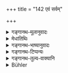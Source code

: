 +++
title = "142 एवं सर्वम्"

+++

<details><summary>गङ्गानथ-मूलानुवादः</summary>

Having thus arranged all his business, he shall protect his people, ever intent and watchful.—(142)
</details>

<details><summary>मेधातिथिः</summary>

सहायसंग्रहप्रभृत्युक्तस्यार्थस्य **एवम्** इति परामर्शनम् । **विधाय** कृत्वा, **इतिकर्तव्यम्** उपकारकम् **इतिकर्तव्यम्** उच्यते । **युक्तस्** तत्परः । अत **एवाप्रमत्तः** । अथ वा बुद्ध्यस्खलनम् अप्रमत्तता सर्वकाले । **एवं प्रजाः परिरक्षेत्** ॥ ७.१४२ ॥
</details>

<details><summary>गङ्गानथ-भाष्यानुवादः</summary>

‘*Thus*’—refers to the *appointing of assistants* and all the rest that has been described above.

‘*Arranged*’— accomplished.

‘*Business*’—all that is useful is called ‘business’.

‘*Intent*’—engrossed; hence ‘*watchful*’ or ‘*watchfulness*’ may stand for infallibility of intellect. In this way shall he protect his people.—(142)
</details>

<details><summary>गङ्गानथ-टिप्पन्यः</summary>

This verse is quoted in *Parāśaramādhava* (Ācāra, p. 414).
</details>

<details><summary>गङ्गानथ-तुल्य-वाक्यानि</summary>

*Gautama* (10.7.8).—‘To protect all created beings is the additional
duty of the king;—and to inflict lawful punishments.’

*Baudhāyana* (1.18.1).—‘The king shall protect his subjects, receiving
as his pay a sixth part of their incomes.’

*Āpastamba* (2.10.6).—‘The lawful occupations of a Kṣatriya are the same
(as the Brāhmaṇa’s),—with the exception of teaching, officiating as priests and accepting gifts. But governing and fighting should he added to them.’

*Vaśiṣṭha* (19.1).—‘The particular duty of the king is to protect all
beings; by fulfilling it he obtains success in this world and in the next.’

*Viṣṇu* (3.2).—‘The duties of the king are—to protect his people, etc.,
etc.’

*Yājñavalkya* (1.334).—‘He shall protect the people harassed by
back-biters, thieves, wicked men and criminals and by Kāyasthas.’

*Rāmāyaṇa* (Parāśaramādhava, p. 415).—‘The Kṣatriya, who governs the
world in accordance with law, obtains power and fame in the world and also a happy state after death.’

*Arthaśāstra* (p. 94).—‘During the first eighth part of the day he shall
listen to reports relating to defence and income and expenditure; during the second part he shall look into the suits of the citizens and villages; during the third part he shall take his hath and food, and also carry on Vedic Studies; during the fourth part he shall receive monies and appoint officers; during the fifth part he shall hold counsel with the cabinet of ministers regarding the despatches to be sent, and hear reports from spies; during the sixth part he shall either hold council or amuse himself as he likes; during the seventh part, he shall inspect elephants, horses, chariots and arms; during the eighth part, accompanied by the commander-in-chief, he shall discuss military operations.—During the first part of the night, he shall see his confidential officers; during the second part, he shall bathe and take food and also carry on Vedic Studies; during the third part, he shall he down to the accompaniment of music and sleep during the fourth and fifth parts; during the sixth part, he shall rise to the accompaniment of music, and ponder over the scriptures and the processes of business; during the seventh part, he shall hold council and despatch spies; during the eighth part, accompanied by the domestic priest, the sacrificing priests and the Ācārya, he shall receive benedictions, see the physician, the cook and the astrologer, and go out after having circumambulated the cow with the calf and the bull.’

*Arthaśāstra* (p. 103).—‘On rising from the bed, he shall he attended by
women-archers; in the second apartment by eunuchs armoured and turbaned; in the third, by hump-hacks dwarfs and foresters, and in the fourth, by ministers, relatives and porters with spears.’
</details>

<details><summary>Bühler</summary>

142	Having thus arranged all the affairs (of) his (government), he shall zealously and carefully protect his subjects.
</details>
